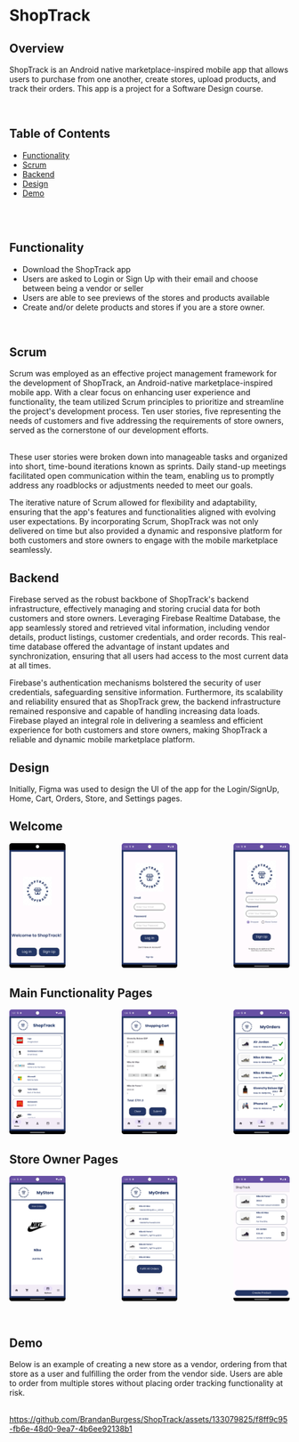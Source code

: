 # ShopTrack

## Overview
ShopTrack is an Android native marketplace-inspired mobile app that allows users to purchase from one another, create stores, upload products, and track their orders. This app is a project for a Software Design course.

</br>

## Table of Contents
- [Functionality](#functionality)
- [Scrum](#the-approach)
- [Backend](#backend)
- [Design](#design)
- [Demo](#Demo)

</br>
</br>






## Functionality

- Download the ShopTrack app
- Users are asked to Login or Sign Up with their email and choose between being a vendor or seller
- Users are able to see previews of the stores and products available
- Create and/or delete products and stores if you are a store owner.

</br>


## Scrum
Scrum was employed as an effective project management framework for the development of ShopTrack, an Android-native marketplace-inspired mobile app. With a clear focus on enhancing user experience and functionality, the team utilized Scrum principles to prioritize and streamline the project's development process. Ten user stories, five representing the needs of customers and five addressing the requirements of store owners, served as the cornerstone of our development efforts.

<br>
These user stories were broken down into manageable tasks and organized into short, time-bound iterations known as sprints. Daily stand-up meetings facilitated open communication within the team, enabling us to promptly address any roadblocks or adjustments needed to meet our goals. 
<br>

The iterative nature of Scrum allowed for flexibility and adaptability, ensuring that the app's features and functionalities aligned with evolving user expectations. By incorporating Scrum, ShopTrack was not only delivered on time but also provided a dynamic and responsive platform for both customers and store owners to engage with the mobile marketplace seamlessly.
</br>

## Backend

Firebase served as the robust backbone of ShopTrack's backend infrastructure, effectively managing and storing crucial data for both customers and store owners. Leveraging Firebase Realtime Database, the app seamlessly stored and retrieved vital information, including vendor details, product listings, customer credentials, and order records. This real-time database offered the advantage of instant updates and synchronization, ensuring that all users had access to the most current data at all times. 
<br>

Firebase's authentication mechanisms bolstered the security of user credentials, safeguarding sensitive information. Furthermore, its scalability and reliability ensured that as ShopTrack grew, the backend infrastructure remained responsive and capable of handling increasing data loads. Firebase played an integral role in delivering a seamless and efficient experience for both customers and store owners, making ShopTrack a reliable and dynamic mobile marketplace platform.

## Design
Initially, Figma was used to design the UI of the app for the Login/SignUp, Home, Cart, Orders, Store, and Settings pages.

<h2>Welcome</h2>
<p align="center">
<img src="images/Welcome.png" align="left" height=20% width=20% alt="Start Page"> 
<img src="images/Login.png" height=40% width=20% alt="Login Page"> 
<img src="images/SignUp.png" align="right" height=40% width=20% alt="SignUp">
</p>

<h2>Main Functionality Pages</h2>
<p align="center">
<img src="images/Home.png" align="left" height=40% width=20% alt="Home Page"> 
<img src="images/Cart.png" height=40% width=20% alt="Cart Page"> 
<img src="images/Orders.png" align="right" height=40% width=20% alt="Order Page">
</p>

<h2>Store Owner Pages</h2>
<p align="center">
<img src="images/MyStore1.png" align="left" height=40% width=20% alt="MyStore"> 
<img src="images/MyOrdersOwner.png" height=40% width=20% alt="Owner Orders"> 
<img src="images/ProductManagement.png" align="right" height=40% width=20% alt="Product Management">
</p>


</br>

## Demo
Below is an example of creating a new store as a vendor, ordering from that store as a user and fulfilling the order from the vendor side. Users are able to order from multiple stores without placing order tracking functionality at risk. <br>
<br>

https://github.com/BrandanBurgess/ShopTrack/assets/133079825/f8ff9c95-fb6e-48d0-9ea7-4b6ee92138b1



</br>
